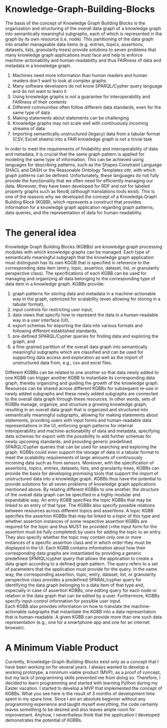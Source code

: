 # Knowledge-Graph-Building-Blocks

The basis of the concept of Knowledge Graph Building Blocks is the organization and structuring of the overall data graph of a knowledge graph into semantically meaningful subgraphs, each of which is represented in the graph by its own resource (i.e. node). This partitioning of the data graph into smaller manageable data items (e.g. entries, topics, assertions, datasets, lists, granularity trees) provide solutions to seven problems that many knowledge graph applications must face and help to enforce machine-actionability and human-readability and thus FAIRness of data and metadata in a knowledge graph.

1) Machines need more information than human readers and human readers don't want to look at complex graphs
2) Many software developers do not know SPARQL/Cypher query language and do not want to learn it
3) Using knowledge graphs is not a guarantee for interoperability and FAIRness of their contents
4) Different communities often follow different data standards, even for the same type of data
5) Making statements about statements can be challenging 
6) Knowledge graphs may not scale well with continuously incoming streams of data
7) Importing semantically unstructured (legacy) data from a tabular format (CSV, Excell sheets) into a FAIR knowledge graph is not a trivial task

In order to meet the requirements of findability and interoperability of data and metadata, it is crucial that the same graph pattern is applied for modeling the same type of information. This can be achieved using languages for describing patterns, such as the Shapes Constraint Language SHACL and DASH or the Reasonable Ontology Templates ottr, with which graph patterns can be defined. Unfortunately, these languages do not fully provide the functionality that we often need for efficiently managing our data. Moreover, they have been developed for RDF and not for labeled property graphs such as Neo4j (although translations tools exist). This is one of the reasons why we developed the concept of a Knowledge Graph Building Block (KGBB), which represents a construct that provides information for a knowledge graph application regarding graph patterns, data queries, and the representation of data for human-readability. 

# The general idea
Knowledge Graph Building Blocks (KGBBs) are knowledge graph processing modules with which knowledge graphs can be managed. Each type of semantically meaningful subgraph that the knowledge graph application must distinguish has its own KGGB that is specified in reference to the corresponding data item (entry, topic, assertion, dataset, list, or granularity perspective class). The specifications of each KGBB can be used for managing and organizing all data belonging to the corresponding type of data item in a knowledge graph. KGBBs provide:

1) graph patterns for storing data and metadata in a machine-actionable way in the graph, optimized for scalability (even allowing for storing in a tabular format), 
2) input controls for restricting user input, 
3) data views that specify how to represent the data in a human-readable way in a user interface (UI), 
4) export schemas for exporting the data into various formats and following different established standards,  
5) pre-defined SPARQL/Cypher queries for finding data and exploring the graph, and
6) a fine-grained partition of the overall data graph into semantically meaningful subgraphs which are classified and can be used for supporting data access and exploration as well as the import of unstructured data from, e.g., csv and excel files. 

Different KGBBs can be related to one another so that data newly added to one KGBB can trigger another KGBB to instantiate its corresponding data graph, thereby organizing and guiding the growth of the knowledge graph. Resources can be shared across different KGBBs for subsequent re-use in newly added subgraphs and these newly added subgraphs are connected to the overall data graph through these resources. In other words, sets of KGBBs manage, organize, and structure a growing knowledge graph, resulting in an overall data graph that is organized and structured into semantically meaningful subgraphs, allowing for making statements about statements, providing users with input forms and human-readable data representations in the UI, enforcing graph patterns for internal interoperability and machine-actionability of data and metadata, specifying data schemas for export with the possibility to add further schemas for newly upcoming standards, and providing generic predefined SPARQL/Cypher queries that can be used for searching and exploring the graph. KGBBs could even support the storage of data in a tabular format to meet the scalability requirements of large amounts of continuously incoming data such as from sensors. Moreover, with the specification of assertions, topics, entries, datasets, lists, and granularity trees, KGBBs can provide the basis for developing promising tools that support the import of unstructured data into a knowledge graph. KGBBs thus have the potential to provide solutions for all seven problems of knowledge graph applications mentioned above.
By relating different KGBBs to one another, the structure of the overall data graph can be specified in a highly modular and expandable way. An entry KGBB specifies the topic KGBBs that may be linked to an entry of that type. The KGBBs also specify possible relations between resources across different topics and assertions. A topic KGBB specifies the assertion KGBBs that may be linked to a topic of this type and whether assertion instances of some respective assertion KGBBs are required for the topic and thus MUST be provided (=the input form for the assertion must be fully completed) by users for adding the topic to an entry. They also specify whether the topic may contain only one or more instances of a specific assertion class and in which order they must be displayed in the UI. 
Each KGBB contains information about how their corresponding data graphs are instantiated by providing a generic predefined SPARQL/cypher query that allows the application to create a data graph according to a defined graph pattern. The query refers to a set of parameters that the application must provide for the query. In the same way, the corresponding assertion, topic, entry, dataset, list, or granularity perspective class provides a predefined SPARAL/cypher query for identifying the data graph belonging to a data item of that type and, especially in case of assertion KGBBs, one editing query for each node or relation in the data graph that can be edited by a user. Furthermore, KGBBs specify input-control information for possible user input.  
Each KGBB also provides information on how to translate the machine-actionable subgraphs that instantiate the KGBB into a data representation that is human-readable. A given KGBB can provide more than one such data representation (e.g., one for a smartphone app and one for an internet browser). 

# A Minimum Viable Product
Currently, Knowledge-Graph-Building-Blocks exist only as a concept that I have been working on for several years. I always wanted to develop a working prototype, a minimum viable product (MVP), as a proof of concept, but my lack of programming skills prevented me from doing so. Therefore, I decided to learn programming and started with learning Python during my Easter vacation. I started to develop a MVP that implemented the concept of KGBBs. What you see here is the result of 3 months of development time spent in my spare time. Since I am an absolute beginner without any programming experience and taught myself everything, the code certainly leaves something to be desired and also leaves ample room for improvement. Anyhow, I nevertheless think that the application I developed demonstrates the potential of KGBBs.
